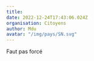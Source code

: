 ```yaml
---
title: 
date: 2022-12-24T17:43:06.024Z
organisation: Citoyens 
author: Mdu
avatar: "/img/pays/SN.svg"
---
```


Faut pas forcé 